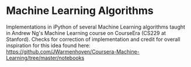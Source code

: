 # Machine Learning Algorithms
Implementations in iPython of several Machine Learning algorithms taught in Andrew Ng's Machine Learning course on CourseEra (CS229 at Stanford). Checks for correction of implementation and credit for overall inspiration for this idea found here: https://github.com/JWarmenhoven/Coursera-Machine-Learning/tree/master/notebooks
